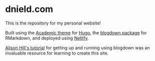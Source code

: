 # dnield.com

This is the repository for my personal website!

Built using the [Academic theme](https://sourcethemes.com/academic/) for [Hugo](https://gohugo.io/), the [blogdown package](https://bookdown.org/yihui/blogdown/) for RMarkdown, and deployed using [Netlify](netlify.com).

[Alison Hill's tutorial](https://alison.rbind.io/post/2017-06-12-up-and-running-with-blogdown/) for getting up and running using blogdown was an invaluable resource for learning to create this site.
